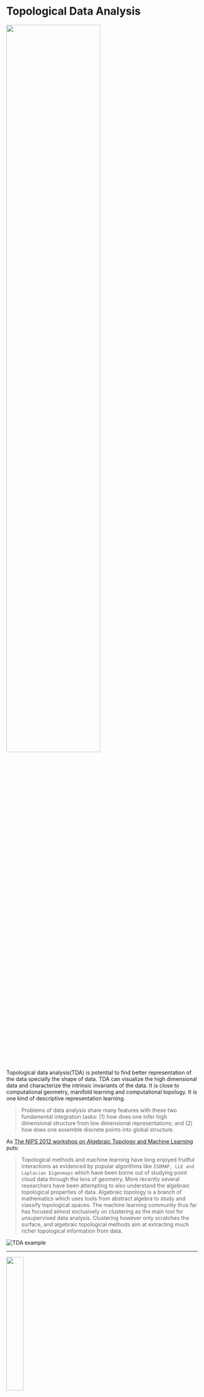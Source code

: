 # Topological Data Analysis

<img src="https://pic3.zhimg.com/v2-fc5ce3dd30b9f253913b833f4a3d6ccb_b.jpg" width="70%" />

Topological data analysis(TDA) is potential to find better representation of the data specially the shape of data.
TDA can visualize the high dimensional data and characterize the intrinsic invariants of the data.
It is close to computational geometry, manifold learning and computational topology.
It is one kind of descriptive representation learning.

> Problems of data analysis share many features with these two fundamental integration tasks:
> (1) how does one infer high dimensional structure from low dimensional representations;
> and (2) how does one assemble discrete points into global structure.

As [The NIPS 2012 workshop on Algebraic Topology and Machine Learning](https://sites.google.com/site/nips2012topology/) puts:
> Topological methods and machine learning have long enjoyed fruitful interactions as evidenced by popular algorithms
> like `ISOMAP, LLE and Laplacian Eigenmaps` which have been borne out of studying point cloud data through the lens of geometry.
> More recently several researchers have been attempting to also understand the algebraic topological properties of data.
> Algebraic topology is a branch of mathematics which uses tools from abstract algebra to study and classify topological spaces.
> The machine learning community thus far has focused almost exclusively on clustering as the main tool for unsupervised data analysis.
> Clustering however only scratches the surface, and algebraic topological methods aim at extracting much richer topological information from data.

![TDA example](https://upload.wikimedia.org/wikipedia/commons/thumb/6/6a/Illustration_of_Typical_Workflow_in_TDA.jpeg/976px-Illustration_of_Typical_Workflow_in_TDA.jpeg)
_______
<img src = "https://www.ics.uci.edu/~eppstein/junkyard/nested-klein-bottles.jpg" width ="30%">

Topological Data Analysis as its name shown takes the advantages of topological properties of data, which makes it different from manifold learning or computational geometry.
_____

+ <https://www.wikiwand.com/en/Topological_data_analysis>
+ [Centre for Topological Data Analysis](https://www.maths.ox.ac.uk/groups/topological-data-analysis)
+ [TDA overview](https://perfectial.com/blog/topological-data-analysis-overview/)
+ [Topological Data Analysis](https://dsweb.siam.org/The-Magazine/Article/topological-data-analysis-1)
+ [Topology-Based Active Learning](http://www.sci.utah.edu/publications/Mal2014a/UUSCI-2014-001.pdf)
+ [The NIPS 2012 workshop on Algebraic Topology and Machine Learning.](https://sites.google.com/site/nips2012topology/)
+ [Topological Data Analysis - Part 4 - Persistent Homology](http://outlace.com/TDApart1.html)
+ [Topological Methods in Data Analysis and Visualization @springer](https://www.springer.com/cn/book/9783642150135)
+ https://jsseely.github.io/notes/TDA/
+ [Applied topology](http://appliedtopology.org/)
+ [WORKSHOP ON TOPOLOGY AND NEUROSCIENCE](http://neurotop2018.org/)
+ https://www.h-its.org/event/workshop-grg-2018/
+ [Dragon Applied Topology Conference](https://sites.google.com/view/dragon-applied-topology)
+ [Computational & Algorithmic Topology, Sydney	](http://www.maths.usyd.edu.au/u/tillmann/cats2017/)
+ [Oxford Topology](http://www.maths.ox.ac.uk/groups/topology/)
+ [Computational Topology and Geometry: G22.3033.007 & G63.2400, Fall 2006](https://cs.nyu.edu/~yap/classes/modeling/06f/)
+ [Computational Topology and Geometry (CompTaG)](https://www.cs.montana.edu/tda/)
+ [Topological Methods for Machine Learning: An ICML 2014 Workshop in Beijing, China](http://topology.cs.wisc.edu/references.html)
+ [Towards topological machine learning](http://bastian.rieck.me/blog/posts/2019/towards_topological_machine_learning/)
+ [Geometry and Topology of Data @ICERM](https://icerm.brown.edu/tripods/tri17-1-gtd/)
+ [Geometry and Learning from Data in 3D and Beyond @IPAM](https://www.ipam.ucla.edu/programs/long-programs/geometry-and-learning-from-data-in-3d-and-beyond/)
+ [Topological Data Analysis: theory, examples, applications](http://kurlin.org/blog/)
+ http://chomp.rutgers.edu/
+ http://chomp.rutgers.edu/Projects/Topological_Data_Analysis.html
+ https://www.jstage.jst.go.jp/article/tjsai/32/3/32_D-G72/_pdf
+ https://scikit-tda.org/
+ https://people.maths.ox.ac.uk/tillmann/TDA2019.html
+ http://dauns.math.tulane.edu/~mathweb/clifford2012/
+ https://www.researchgate.net/profile/Genki_Kusano
+ https://www.researchgate.net/profile/Yasuaki_Hiraoka

## Why TDA?

[One of the key messages around topological data analysis is that data has `shape` and the shape matters.](https://www.ayasdi.com/blog/bigdata/why-topological-data-analysis-works/)
The shape is always not in the term of probability distribution function or cumulant distribution function.
[The basic goal of TDA is to apply topology, one of the major branches of mathematics, to develop tools for studying `geometric features of data`.](https://www.ias.edu/ideas/2013/lesnick-topological-data-analysis)


Perhaps the most elegant demonstration of the dangers of `summary statistics` is `Anscombe’s Quartet`. It’s a group of four datasets that appear to be similar when using typical summary statistics, yet tell four different stories when graphed. Each dataset consists of eleven $(x,y)$ pairs as follows:

<img src="https://heap-analytics.stamp51.com/wp-content/uploads/2014/04/anscombe_quartet.png" width="70%" />

As shown above, the shape matters. And the distribution can not tell us all the information the datasets encode.

Specially in high dimensional space, it is not easy to depict the shape of data sets in the term of probability distribution function and it is almost impossible to visualize or graph them without dimension reduction.
` Capturing all kinds of shape requires different method algebraically.`

[`Topology is and Effective Language to Describe Abstractions of Features from Raw Data`.](http://cscads.rice.edu/2012_CSCADS_pascucci_2.pdf)

- http://cscads.rice.edu/2012_CSCADS_pascucci_2.pdf
- http://cscads.rice.edu/index.htm
- http://www.math.zju.edu.cn/redir.php?catalog_id=22&object_id=60501
- http://xlim-sic.labo.univ-poitiers.fr/jerboa/
- http://www.sfu.ca/siatclass/IAT355/Spring2014/
- http://www.cs.columbia.edu/~xie/
- http://www.csce.uark.edu/~xintaowu/
- https://www.math.vu.nl/~sbhulai/
- http://www.cedmav.org/
- http://www.hpcc.unical.it/hpc2012/
- http://knowescape.org/
- https://tdai.osu.edu/tripods-workshop/

Shape of Data:
* Normally defined in terms of a distance metric.
* Euclidean distance, Hamming, correlation distance, etc.
* Encodes similarity.

|[Property](https://web.stanford.edu/class/archive/ee/ee392n/ee392n.1134/lecture/apr9/ayasdi.pdf)|
|---|
|Coordinate Freeness |
|Deformation Invariance|
|Compressed Representation|


[Many of the methods currently being used operate as mechanisms for verifying (or disproving) hypotheses generated by an investigator, and therefore rely on that investigator to formulate good models or hypotheses. For many complex data sets, however, the number of possible hypotheses is very large, and the task of generating useful ones becomes very difficult. In this paper, we will discuss a method that allows exploration of the data, without first having to formulate a query or hypothesis. While most approaches to mining big data focus on pairwise relationships as the fundamental building block1, here we demonstrate the importance of understanding the “shape” of data in order to extract meaningful insights.](https://www.nature.com/articles/srep01236)

[The fundamental idea is that topological methods act as a geometric approach to pattern or shape recognition within data. Recognizing shapes (patterns) in data is critical to discovering insights in the data and identifying meaningful sub-groups. Typical shapes which appear in these networks are “loops” (continuous circular segments) and “flares” (long linear segments). We typically use these template patterns in an informal way, then identify interesting groups using these shapes. For example, we might select groups to be the data points in the nodes concentrated at the end of a flare. ](https://www.nature.com/articles/srep01236)

+ [Anscombe’s Quartet, and Why Summary Statistics Don’t Tell the Whole Story](https://heap.io/blog/data-stories/anscombes-quartet-and-why-summary-statistics-dont-tell-the-whole-story)
+ https://zhuanlan.zhihu.com/p/25547263
+ http://www.matrix67.com/blog/archives/2308
+ [Why TDA works?](https://www.ayasdi.com/blog/bigdata/why-topological-data-analysis-works/)
+ [Studying the Shape of Data Using Topology](https://www.ias.edu/ideas/2013/lesnick-topological-data-analysis)
+ [Towards a topological–geometrical theory of group equivariant non-expansive operators for data analysis and machine learning](https://www.nature.com/articles/s42256-019-0087-3)
+ https://zenodo.org/record/3264851#.XYLmjDYzaM9

## Topology Basics

Topology focuses on the invariants with respect to continuous mapping.
It pays more attention to the geometrical or discrete properties of the objects such as the number of circles or holes.
It is not distance-based as much as differential geometry.

> **Definition**: Let $X$ be a non-empty set. A set $\tau$ of subsets of $X$ is said to be a **topology** if
> * $X$ and the empty set $\emptyset$  belong to $\tau$;
> * the union of any number of sets in $\tau$ belongs to $\tau$;
> * the intersection of any two sets in $\tau$ belongs to $\tau$.

> The pair $(X,\tau)$ is called a **topological space**.

As the definition shows the topology may be really not based on the definition of distance or measure. The set can be countable or discountable.e3

> **Definition**: Let $(X,\tau)$ be a topological space. Then the members of $\tau$ (the subsets of $X$) is said to be **open set**. If $X-S$ is open set, we call $S$ as **closed set**.

From this definition, the open or close set is totally dependent on the set family $\tau$.

Like others in mathematics, the definition of topology is really abstract and strange like the outer space from the eyes of the ordinary living in the earth.
Mathematics texts are almostly written in logic order and for the ideal cases. A good piece of news is that topological data analysis does provide many vivid example and concrete application, which does not only consist of mathematical concepts or theorems.

![spaces](https://jsseely.github.io/notes/assets/spaces.jpg)

> **Definition** A topological space $(X, \tau)$ is said to be connected if $X$ is not the union of two disjoint nonempty open sets. Consequently, a topological space is disconnected if the union of any two disjoint nonempty subsets in $\tau$ produces $X$.

### Simplices and Simplicial Complexes

Topological data analysis employs the use of simplicial complexes, which are complexes of geometric structures called simplices (singular: simplex). TDA uses simplicial complexes because they can approximate more complicated shapes and are much more mathematically and computationally tractable than the original shapes that they approximate.

[Simplices are discrete building blocks for topological spaces.](https://jsseely.github.io/notes/TDA/)

[A simplicial complex is a generalization of a graph, with a few special features. The most particular feature is that simplicial complexes can contain higher order analogs of vertices and edges, referred to as simplices. Simplices can be the familiar vertices and edges of a graph, or triangles drawn between 3 vertices, tetrahedron between 4 vertices, and higher still.](https://sauln.github.io/blog/tda_explanations/)

For example, the probability simplex in $\mathbb{R}^n$ is defined as
$$\sum_{i=1}^{n}x_i=1,\quad x_i\geq 0\quad \forall i\in\{1, 2,  \dots, n\}.$$

In fact, each component in probability simplex is in the interval $[0, 1]$.

> An n-simplex $\sigma$ is the convex hull of $n + 1$ affinely ndependent vertices $S=$
> **Definition** A k-simplex in $X$ is an unordered collection of $k + 1$ distinct elements of $X$.

- [Simplicial Complexes and Simplicial Homology](http://ibykus.sdf.org/website/lang/de/algtop/notes4.pdf?lang=de)
- http://ibykus.sdf.org/website/lang/de/algtop/
- https://simplicial.readthedocs.io/en/latest/simplicialcomplex.html
- [simplicial: Simplicial topology in Python](https://simplicial.readthedocs.io/en/latest/index.html)

![simplex](http://outlace.com/images/TDAimages/simplices2.svg)

[Most often, simplicial complexes are built from the `nerve of a cover`. Intuitively named, a cover of a data set is a collection of subsets of the data such that every data point is in at least one of the subsets. Formally, we say a cover $\{U_i\}$ of a data set X is satisfies the condition that for any $x \in X$, there exists at least on $U_i \in \{U_i\}$ such that $x \in U_i$. In practice, we often have that each point is contained in multiple cover elements. `The nerve is a simplicial complex created from a cover by collapsing each cover element into vertices and connecting vertices when the cover elements had points in common.` If a point was included in two cover elements $U_i$ and $U_j$, then the vertices $\sigma_i, \sigma_j$ would have an edge drawn between them, denoted $\sigma_{ij}$. We continue this process to higher order intersections to create higher order simplices.](https://sauln.github.io/blog/tda_explanations/)

The faces of a simplex are its boundaries.
> **Definition** An `abstract simplex` is any finite set of vertices.

> **Definition**  A `complex` is a collection of multiple simplices.

> **Definition** A `simplicial complex` $\mathcal {K}$ is a set of simplices that satisfies the following conditions:  
>
> 1. Any face of a simplex in $\mathcal {K}$ is also in $\mathcal {K}$.
> 2. The intersection of any two simplices $\sigma_{1}, \sigma_{2}\in \mathcal {K}$ is either $\emptyset$ or a face of both $\sigma_{1}$ and $\sigma_{2}$.

> **Definition (Vietoris-Rips Complex)**
If we have a set of points $P$ of dimension $d$, and $P$ is a subset of $R^d$, then the Vietoris-Rips (VR) complex $V_{\epsilon}(P)$ at scale $\epsilon$ (the VR complex over the point cloud $P$ with parameter $\epsilon$) is defined as:
$$
V_{\epsilon}(P) = \{\sigma\subset P\mid d(u, v)\leq \epsilon,\forall u≠v\in\sigma\}
$$

These VR complexes have been used as a way of associating a simplicial complex to point cloud data sets.

>>>
1. **Flag/clique complexes** : Given a graph (network) $X$, the flag complex or clique complex of $X$ is the maximal simplicial complex $X$ that has the graph as its 1-skeleton: $X^{(1)}=X$.
2. **Banner Complexes**: [From flag complexes to banner complexes](https://sites.math.washington.edu/~novik/publications/banner.pdf)
3. **Nerve Complexes**: **Nerves**
Let $X$ be a topological space and $U = \{U_{\alpha}\}_{\alpha\in A}$ a covering
of $X$.
The nerve of $U$, denoted $N(U)$, is the abstract simplicial complex with vertex set $A$ and where $\{\alpha_0, \cdots , \alpha_k \}$ spans a k-simplex if and only if
$$U_{\alpha_0}\cap\cdots\cap U_{\alpha_k}\not=\emptyset.$$

4. **Dowker Complexes**: For simplicity, let $X$ and $Y$ be finite sets with #R \subset X\times Y$ representing
the ones in a binary matrix (also denoted R) whose columns are indexed by $X$
and whose rows are indexed by $Y$. The `Dowker complex` of $R$ on $X$ is the simplicial
complex on the vertex set $X$ defined by the rows of the matrix $R$. That is, each
row of $R$ determines a subset of $X$: use these to generate a simplex and all its
faces. Doing so for all the rows gives the Dowker complex on $X$. There is a dual
Dowker complex on $Y$ whose simplices on the vertex set $Y$ are determined by the
ones in columns of $R$.
5. **Cell Complexes**: [Cell Complexes: Definitions](http://jeffe.cs.illinois.edu/teaching/comptop/2009/notes/cell-complexes.pdf)

https://ncatlab.org/nlab/show/CW+complex   

<img src="https://jsseely.github.io/notes/assets/toruscomplex.jpg" />

**Nerve Theorem**
$X$ and $U$ as above, $U$ a covering by open sets which is enumerable. Suppose further that for all $\emptyset \not= S \subset A$ we have that $\cap_{s\in S} U_s$
is either empty or contractible. Then $N(U)$ is homotopy equivalent to $X$.

******

> **Definition** A family $\Delta$ of non-empty finite subsets of a set $S$ is an `abstract simplicial complex` if, for every set $X$ in $\Delta$, and every non-empty subset $Y \subset X$, $Y$ also belongs to $\Delta$.

> **Definition** The `n-chain`, denoted $C_n(S)$ is the subset of an oriented abstract simplicial complex $S$ of n-dimensional simplicies.

> **Definition** The `boundary` of an n-simplex $X$ with vertex set $[v_0, v_1, v_2,...v_n]$, denoted $\partial(X)$, is:
$$\partial(X)=\sum_{i=0}^{n}(−1)^i[v_0, v_1, v_2,...v_n],$$
> where the i-th vertex is removed from the sequence.

#### Betti numbers and Persistence Diagram

[Betti numbers and Persistence Diagram (PD) are topological descriptors of a simplicial complex; while Betti numbers count holes of different dimensions, PD tracks the birth and death instances of distinct topological features as the complex is sequentially built piece by piece. Separately, a Minimal Spanning Acycle (MSA) generalizes the notion of a minimal spanning tree to weighted simplicial complexes. ](https://math.duke.edu/events/78736-betti-numbers-persistence-diagrams-and-minimal-spanning-acycles-random-complexes)

- https://topospaces.subwiki.org/wiki/Betti_number
- http://www.math.jhu.edu/~jmb/note/

### Persistent Homology

Persistent homology (henceforth just PH) gives us a way to find interesting patterns in data without having to "downgrade" the data in anyway so we can see it.

[Perhaps the most important idea in applied algebraic topology is persistence. It is a response to the first difficulty that one encounters in attempting to assign topological invariants to statistical data sets: that the topology is not robust and has a sensitive dependence on the length scale at which the data set is being considered. The solution is to calculate the topology (specifically the homology) at all scales simultaneously, and to encode the relationship between the different scales in an algebraic invariant called the persistence diagram.](https://www.birs.ca/workshops/2012/12w5081/report12w5081.pdf)

<img src = "https://pic4.zhimg.com/v2-bca1bc948527745f786d80427fd816f1_1200x500.jpg" width = "50%" />

________________

[Persistent homology “generalizes clustering” in two ways: first, that it includes higher-order homological features in addition to the 0th order feature (i.e. the clusters); second, that it includes a persistence parameter that tells us what homological features exist at which scales. One only has to look to the ubiquity of clustering to see that persistent homology is a sensible thing to do.](https://jsseely.github.io/notes/TDA/)

Robert Ghrist said that
> Homology is the simplest, general, computable invariant of topological data. In its most primal manifestation, the homology of a space $X$ returns a sequence of vector spaces $H•(X)$, the dimensions of which count various types of linearly independent holes in $X$. Homology is inherently linear-algebraic, but transcends linear algebra, serving as the inspiration for homological algebra. It is this algebraic engine that powers the subject.

> **Definition** A `homotopy` between maps, $f_0 \simeq f_1 : X \to Y$ is a continuous 1-parameter family of maps $f_t: X \to Y$.
> A `homotopy equivalence` is a map $f : X \to Y$ with a homotopy inverse, $g: Y \to X$ satisfying $f \circ g \simeq {Id}_Y$ and $g \circ f \simeq {Id}_X$.

![Greedy optimal homotopy and homology generators Written with Kim Whittlesey](http://jeffe.cs.illinois.edu/pubs/pix/gohog.gif)
![HomotopySmall](https://upload.wikimedia.org/wikipedia/commons/7/7e/HomotopySmall.gif)

**Euler Characteristic**


***
* http://outlace.com/TDApart1.html
* http://outlace.com/TDApart2.html
* http://outlace.com/TDApart3.html
* http://outlace.com/TDApart4.html
* http://outlace.com/TDApart5.html
* [Homological Algebra and Data by Robert Ghrist](https://www.math.upenn.edu/~ghrist/preprints/HAD.pdf)
* [homotopy theory](https://ncatlab.org/nlab/show/homotopy+theory)
* [Henry Adams: Persistent Homology](https://github.com/henryadams/Leiden-PersistentHomology/wiki)

___________
+ https://www.wikiwand.com/en/Topology
+ [Topology Without Tears by Sidney A. Morris](http://www.topologywithouttears.net/)
+ [Geometric Topology](https://www.ics.uci.edu/~eppstein/junkyard/topo.html)
+ [Relationships, Geometry, and Artificial Intelligence](https://www.ayasdi.com/blog/artificial-intelligence/relationships-geometry-artificial-intelligence/)

### TDA

Topological data analysis as one data processing method is selected topic for some students on computer science and applied mathematics.
It is not popular for the statisticians, where there is no estimation and test.

Topological data analysis (TDA) refers to statistical methods that find structure in data. As the
name suggests, these methods make use of topological ideas. Often, the term TDA is used narrowly
to describe a particular method called **persistent homology**.

TDA, which originates from mathematical topology, is a discipline that studies shape. It’s concerned with measuring the shape, by means applying math functions to data, and with representing it in forms of topological networks or combinatorial graphs.
> Topological data analysis is more fundamental than revolutionary: such methods are not intended to supplant analytic, probabilistic, or spectral techniques. They can however reveal a deeper basis for why some data sets and systems behave the way they do. It is unwise to wield topological techniques in isolation, assuming that the weapons of unfamiliar "higher" mathematics are clad in incorruptible silver

There is another field that deals with the topological and geometric structure of data: computational geometry.
The main difference is that in TDA we treat the data as random points,
whereas in computational geometry the data are usually seen as fixed.

![tda](http://brickisland.net/DDGSpring2016/wp-content/uploads/2016/01/tda-300x208.png)

TDA can be applied to `manifold estimation, nonlinear dimension reduction, mode estimation, ridge estimation and persistent homology`.

+ [IDAC TDA Workshop: Topological Data Analysis for Discovery in Multi-scalar Biomedical Data – Applications in Musculoskeletal Imaging](https://radiology.ucsf.edu/events/idac-tda-workshop-topological-data-analysis-discovery-multi-scalar-biomedical-data-%E2%80%93)
+ [International Workshop on Topological Data Analysis in Biomedicine (TDA-Bio)  Seattle, WA, October 2, 2016](http://www.sci.utah.edu/~beiwang/acmbcbworkshop2016/)
+ [Deep Learning with Topological Signatures - Persistent Homology and Machine Learning](http://machinelearning.math.rs/Jekic-TDA.pdf)
+ [Topological data analysis for imaging and machine learning](http://math.ens-paris-saclay.fr/version-francaise/formations/master-mva/contenus-/topological-data-analysis-for-imaging-and-machine-learning--377025.kjsp?RH=1242430202531)
+ [Time Series Featurization via Topological Data Analysis](https://arxiv.org/abs/1812.02987)
+ [Topological Analysis and Visualization of Cyclical Behavior in Memory Reference Traces](http://www.cspaul.com/wordpress/publications_choudhury-2012-pv/)
+ http://tdaphenomics.eecs.wsu.edu/
+ https://wasp-sweden.org/topological-data-analysis/
+ http://unboxai.org/
+ [Topological Data Analysis and Persistent Homology](https://donaldpinckney.com/machine%20learning/2019/05/02/tda.html)
+ [An Introduction to Topological Data Analysis for Physicists: From LGM to FRBs](https://arxiv.org/pdf/1904.11044.pdf)

#### Persistence-Way

[Topological analysis using persistent homology](http://www.sci.utah.edu/~beiwang/acmbcbworkshop2016/slides/SvetlanaLockwood.pdf)
* Finds topological invariants in data (# of connected components, enclosed voids, etc.)
* Input: a (density) function, $f$
* Output: topological structures & their *persistence*
* Def: given threshold $t$, the superlevel set $f^{-1}(t)=\{x\mid f(x)\geq t\}$.
  * the true structures are hidden in superlevel sets
  * consider the whole stack of superlevel sets
  * identify structures that often appear (high persistence)
  * Output: persistence diagram – dots representing all structures

[It is beneficial to encode the persistent homology of a data set in the form
of a parameterized version of a Betti number: a barcode.](https://www.math.upenn.edu/~ghrist/preprints/barcodes.pdf)

- http://www.sci.utah.edu/~beiwang/acmbcbworkshop2016/slides/ChaoChen.pdf
- [BARCODES: THE PERSISTENT TOPOLOGY OF DATA](https://www.math.upenn.edu/~ghrist/preprints/barcodes.pdf)

#### TDA Mapper

[The key insight offered by this technique is that many interesting “clusters” in real data are not clusters in the classical sense (as disconnected components), but are the branches of some single connected component. Think about the three “clusters” in the shape $Y$. As simple as this sounds, this insight has been driving real progress in cancer genomics (where the “clusters” are rarely true clusters), and I suspect this method (or some reinvention of it) will find its ways into more fields in due time.](https://jsseely.github.io/notes/TDA/)

<img scr="https://pic4.zhimg.com/80/v2-285bd03f800512b2bbe450e940496a8f_hd.png" width="80%" />

* Apply a filter function to project data onto a lower dimensional space
* Performs partial clustering in the level sets

Mapper is an important tool used in TDA for data
visualization.
* Input
  * point cloud;
  * “filter function;”
  * covering of a metric space;
  * clustering algorithm;
  * various other parameters.
* Output
  * Graph (or higher simplicial complex) which is thought to capture aspects of the topology of the point cloud.

[Mapper gives a multi-resolution, low dimensional picture of the point cloud. It’s highly customizable, and has a track record of revealing structure that clustering and (linear or nonlinear) “projection pursuit” methods miss.](https://jdc.math.uwo.ca/TDA/Herring-Mapper.pdf)

+ [The Mapper Algorithm Western TDA Learning Seminar](https://jdc.math.uwo.ca/TDA/Herring-Mapper.pdf)
+ [Topology ToolKit: Efficient, generic and easy Topological data analysis and visualization](https://topology-tool-kit.github.io/)
+ [Data Visualization with TDA Mapper, Spring 2018](http://homepage.divms.uiowa.edu/~idarcy/COURSES/TDA/SPRING18/3900.html)
+ http://danifold.net/mapper/
+ https://github.com/scikit-tda/kepler-mapper
+ https://www.ayasdi.com/
+ [Extracting insights from the shape of complex data using topology](https://www.nature.com/articles/srep01236).
+ [Topological Methods for the Analysis of High Dimensional Data Sets and 3D Object Recognition](http://www.ayasdi.com/wp-content/uploads/2015/02/Topological_Methods_for_the_Analysis_of_High_Dimensional_Data_Sets_and_3D_Object_Recognition.pdf)

---
+ https://zhuanlan.zhihu.com/p/31734839
+ [Interesting Paths in the Mapper](https://arxiv.org/abs/1712.10197)
+ [A header only software library helps to visually discover the insights of high dimensional complex data set.](https://xperthut.github.io/HYPPO-X/)
+ [Toward A Scalable Exploratory Framework for Complex High-Dimensional Phenomics Data](https://www.biorxiv.org/content/10.1101/159954v2)
+ [Machine Learning Explanations with Topological Data Analysis](https://sauln.github.io/blog/tda_explanations/)


#### Density Cluster with TDA


- [UMAP: Uniform Manifold Approximation and Projection for Dimension Reduction](https://umap-learn.readthedocs.io/en/latest/index.html)

### Resource

[**Dr Vitaliy Kurlin**](http://kurlin.org/index.php)
[Applied Algebraic Topology (AAT) network in the UK](http://kurlin.org/applied-algebraic-topology.html)

***
[Wang Bei](http://www.sci.utah.edu/~beiwang/) was a PI of [DBI: ABI Innovation: A Scalable Framework for Visual Exploration and Hypotheses Extraction of Phenomics Data using Topological Analytics](http://www.sci.utah.edu/~beiwang/tdaphenomics/tdaphenomics.html).

![Wang Bei](http://www.sci.utah.edu/~beiwang/Bei3.jpg)

+ [	CSIC 5011: Topological and Geometric Data Reduction and Visualization Fall 2019](https://yao-lab.github.io/2019_csic5011/)
+ https://geometry.stanford.edu/member/guibas/
+ https://math.berkeley.edu/~smale/
+ https://yao-lab.github.io/
+ [A series of blogs on TDA](https://datawarrior.wordpress.com/2015/08/03/tda-1-starting-the-journey-of-topological-data-analysis-tda/)
+ [Topological Data Analysis @ Annual Review of Statistics and Its Application](https://www.annualreviews.org/doi/10.1146/annurev-statistics-031017-100045)
+ [Topological Data Analysis by peterbubenik](https://people.clas.ufl.edu/peterbubenik/intro-to-tda/)
+ [ Applied Algebraic Topology Research Network](https://topology.ima.umn.edu/)
+ [Henry Adams interests in computational topology and geometry, combinatorial topology, and applied topology](https://www.math.colostate.edu//~adams/research/)
+ [Robert Ghrist's research is in applied topology that is, applications of topology to engineering systems, data, dynamics, & more](https://www.math.upenn.edu/~ghrist/research.html)
+ [CSE 5559: Computational Topology and Data Analysis by Tamal K Dey ](http://web.cse.ohio-state.edu/~dey.8/course/CTDA/CTDA.html)
+ [CMU TopStat](http://www.stat.cmu.edu/topstat/presentations.html)
+ [Topological & Functional Data Analysis @ CMU](http://www.stat.cmu.edu/research/statistical-theory-methodology/252)
+ [Topological Data Analysis: an Overview of the World’s Most Promising Data Mining Methodology](https://perfectial.com/blog/topological-data-analysis-overview/)
+ [Index of /~beiwang/teaching/cs6170-spring-2017](http://www.sci.utah.edu/~beiwang/teaching/cs6170-spring-2017/)
+ [Topological Data Analysis: One Applied Mathematician’s Heartwarming Story of Struggle, Triumph, and (Ultimately) More Struggle By Chad Topaz](https://dsweb.siam.org/The-Magazine/Article/topological-data-analysis-1)
+ [Scalable topological data analysis](https://www.turing.ac.uk/research/research-projects/scalable-topological-data-analysis)
+ [Topology, Computation and Data Analysis](https://www.dagstuhl.de/de/programm/kalender/semhp/?semnr=19212)
+ [Topological Data Analysis Learning Seminar, Summer 2018](https://jdc.math.uwo.ca/TDA/)
+ https://www-apr.lip6.fr/~tierny/topologicalDataAnalysisClass.html
* [Topological Data Analysis and Persistent Homology](http://www.science.unitn.it/cirm/TDAPH2018.html)
* http://www.columbia.edu/~jss2219/tda/
* https://github.com/henryadams/Charleston-TDA-ML
* https://github.com/prokopevaleksey/TDAforCNN
* https://github.com/ognis1205/spark-tda
* https://github.com/stephenhky/PyTDA
* http://www.columbia.edu/~jss2219/tda/Resources.html
* [Open Source Software for TDA](http://www.sci.utah.edu/~beiwang/acmbcbworkshop2016/slides/SvetlanaLockwood.pdf)

### giotto-learn

[giotto-learn is a high performance topological machine learning toolbox in Python built on top of scikit-learn and is distributed under the Apache 2.0 license. It is part of the Giotto open-source project.](https://github.com/giotto-ai/giotto-learn)

* https://www.giotto.ai/
* https://pypi.org/project/giotto-learn/
* https://heig-vd.ch/en/research/reds
* https://www.l2f.ch/
* https://www.epfl.ch/labs/hessbellwald-lab/
* https://github.com/giotto-ai/giotto-learn
* https://giotto.readthedocs.io/en/latest/index.html
* https://docs.giotto.ai/

### Application

+ http://tdaphenomics.eecs.wsu.edu/
+ [Topological Data Analysis of fMRI data：11 Apr 2018 by Manish Saggar](https://web.stanford.edu/group/bdl/blog/tda-cme-paper/)
+ [Topological Data Analysis for Genomics and Applications to Cancer](https://rabadan.c2b2.columbia.edu/courses)
+ [Topological Data Analysis and Machine Learning for Classifying Atmospheric River Patterns in Large Climate Datasets](https://meetingorganizer.copernicus.org/EGU2018/EGU2018-10825.pdf)
+ [DBI: ABI Innovation: A Scalable Framework for Visual Exploration and Hypotheses Extraction of Phenomics Data using Topological Analytics](http://www.sci.utah.edu/~beiwang/tdaphenomics/tdaphenomics.html)
+ [Algebraic topology and neuroscience: a bibliography](http://www.chadgiusti.com/bib.html)
+ [Mass Cytometry and Topological Data Analysis Reveal Immune Parameters Associated with Complications after Allogeneic Stem Cell Transplantation](https://www.cell.com/cell-reports/pdf/S2211-1247(17)31113-0.pdf)
+ [Two Applications of Topological Methods for Neuronal Morphology Analysis](http://www.sci.utah.edu/~beiwang/acmbcbworkshop2016/slides/YusuWang.pdf)
+ [Utilizing Topological Data Analysis to Detect Periodicity](http://www.sci.utah.edu/~beiwang/acmbcbworkshop2016/slides/ElizabethMunch.pdf)
+ [Topological Problems in Molecular Biology, American Mathematical Society Central Section](http://homepage.divms.uiowa.edu/~idarcy/2011workshop.html)
+ [A survey of Topological Data Analysis Methods for Big Data in Healthcare Intelligence](https://www.ripublication.com/ijaer19/ijaerv14n2_34.pdf)

## Computational Topology

Computational topology is the mathematical theoretic foundation of topological data analysis. It is different from the deep neural network that origins from the engineering or the simulation to biological neural network.
Topological data analysis is principle-driven and application-inspired in some sense.

[CS 598: Computational Topology Spring 2013](http://jeffe.cs.illinois.edu/teaching/comptop/) covers the following topics:
> Potential mathematical topics include the topology of **cell complexes, topological graph theory, homotopy, covering spaces, simplicial homology, persistent homology, discrete Morse theory, discrete differential geometry, and normal surface theory. Potential computing topics include algorithms for computing topological invariants, graphics and geometry processing, mesh generation, curve and surface reconstruction, VLSI routing, motion planning, manifold learning, clustering, image processing, and combinatorial optimization**.

<img src = "http://jeffe.cs.illinois.edu/teaching/comptop/Fig/codex-bugs.png" width = 40% />

+ [Computational Algebraic Topology](http://people.maths.ox.ac.uk/nanda/cat/index.html)
+ https://datawarrior.wordpress.com/
+ http://people.maths.ox.ac.uk/tillmann/CAT.html
+ [Theory and Algorithms in Data Science](https://turing-seminar.github.io/)
+ http://graphics.stanford.edu/courses/cs468-09-fall/
+ [CS 468 - Fall 2002: Introduction to  Computational  Topology](https://graphics.stanford.edu/courses/cs468-02-fall/schedule.html)
+ http://people.maths.ox.ac.uk/nanda/source/RSVWeb.pdf
+ [The Čech Complex and the Vietoris-Rips Complex](https://jeremykun.com/tag/computational-topology/)
+ [CS 598: Computational Topology , Spring 2013, Jeff Erickson](http://jeffe.cs.illinois.edu/teaching/comptop/)
+ [INF556 -- Topological Data Analysis (2018-19) Steve Oudot](http://www.enseignement.polytechnique.fr/informatique/INF556/)
+ [SF2956 Topological Data Analysis 7.5 credits](https://www.kth.se/student/kurser/kurs/SF2956?l=en)
+ [Computational Topology and Geometry G22.3033.007 & G63.2400, Fall 2006 @NYU](https://cs.nyu.edu/~yap/classes/modeling/06f/)
+ [C3.9 Computational Algebraic Topology (2016-2017)](https://courses.maths.ox.ac.uk/node/161)
+ [CPS296.1: COMPUTATIONAL TOPOLOGY @Duke](https://www2.cs.duke.edu/courses/fall06/cps296.1/)
+ [Math 574--Introduction to Computational Topology (Spring 2016)](http://www.math.wsu.edu/faculty/bkrishna/CT_Math574_S12.html)
+ [NSF-CBMS Conference and Software Day on Topological Methods in Machine Learning and Artificial Intelligence: May 13–17 and May 18, 2019. Department of Mathematics, College of Charleston, South Carolina](https://blogs.cofc.edu/cbms-tda2019/)
+ [Data science and applied topology](http://cunygc.appliedtopology.nyc/)
+ [Machine Learning Explanations with Topological Data Analysis](https://sauln.github.io/blog/tda_explanations/)
+ [Topological Data Analysis and Machine Learning Theory](https://www.birs.ca/workshops/2012/12w5081/report12w5081.pdf)
+ https://ima.umn.edu/2013-2014/

<img src = "http://www.math.wsu.edu/faculty/bkrishna/pics/MultipleTunnels.png" width= "20%" />
<img src="http://kurlin.org/images/topdatanalysis.png">

## Computational Geometry

https://shapeofdata.wordpress.com/

`Computational geometry` uses some information of samples or local information of the geometrical objects to reconstruct/describe  the whole object.
In computer vision, the task `3D reconstruction` is  a typical example of computational geometry.


+ [Probabilistic Approach to Geometry](https://www.mathsoc.jp/meeting/msjsi08/)
+ [Applied Geometry Lab @Caltech](http://www.geometry.caltech.edu/)
+ [Titane: Geometric Modeling of 3D Environments](https://team.inria.fr/titane/)
+ [Computational Geometry and Modeling G22.3033.007 Spring 2005](https://cs.nyu.edu/~yap/classes/modeling/05s/)
+ [Multi-Res Modeling Group@Caltech](http://www.multires.caltech.edu/research/research.htm)
+ [Geometry in Graphics Group in Computer Science and Engineering@Michigan State University](http://geometry.cse.msu.edu/)
+ [Computational Geometry Week (CG Week) 2019](http://eecs.oregonstate.edu/socg19/)
+ [Computational Geometry and Topology](https://drona.csa.iisc.ac.in/~gsat/Course/CGT/)
+ http://www.computational-geometry.org/
+ [Handbook of Discrete and Computational Geometry —Third Edition— edited by Jacob E. Goodman, Joseph O'Rourke, and Csaba D. Tóth](https://www.csun.edu/~ctoth/Handbook/)
+ http://brickisland.net/DDGSpring2016/2016/01/22/reading-3-topological-data-analysis/
+ http://graphics.stanford.edu/courses/cs468-14-winter/
+ https://drona.csa.iisc.ac.in/~gsat/Course/CGT/
+ http://www.computational-geometry.org/
+ https://project.inria.fr/gudhi/
+ http://web.cse.ohio-state.edu/~wang.1016/courses/788/
+ [Higher Dimensional Geometry Understanding](http://gudhi.gforge.inria.fr/)

![discrete differential geomety](http://brickisland.net/DDGSpring2019/wp-content/uploads/2019/01/cropped-cropped-header.png)

- [MATH:7450 (22M:305) Topics in Topology: Scientific and Engineering Applications of Algebraic Topology](http://homepage.divms.uiowa.edu/~idarcy/AppliedTopology.html#home)

## Geometric Data Analysis

http://cs233.stanford.ed
https://tgda.osu.edu/

`Geometric Data Analysis` and topological data analysis are out of the mainstream of quantitative statistics while the quantity also matters in geometric data analysis.
In conventional statistics, the core concepts are distribution (count in brief) and in/dependence, which is regarded as the reverse engineer of the probability theory. It is supposed that the  data is embedded in some "flat" subspace in $\mathbb{R}^n$ in the past. [Statistics on Manifold](http://bactra.org/notebooks/statistics-on-manifolds.html) and geometry information extends statistics into higher geometrical level.

+ [GEOMETRIC DATA ANALYSIS, U CHICAGO, MAY 20-23 2019](http://appliedtopology.org/geometric-data-analysis-u-chicago-may-20-23-2019/)
+ [Geometric Data Analysis Reading Group](https://www.stat.washington.edu/mmp/geometry/reading-group17/html/gda-home.html)
+ [Foundations of Geometric Methods in Data Analysis](http://www-sop.inria.fr/abs/teaching/centrale-FGMDA/centrale-FGMDA.html)
+ [CS233 Class Schedule for Spring Quarter '17-'18](http://cs233.stanford.edu/)
+ [MA500 Geometric Foundations of Data Analysis](http://www.maths.nuigalway.ie/~mstudies/MA500/)
+ [Special Session on Geometric Data Analysis](http://www.clrc.rhul.ac.uk/slds2015/SS_GDA.html)
+ [Workshop - Statistics for geometric data and applications to anthropology](https://www.frias.uni-freiburg.de/en/events/conferences/workshop-statistics-for-geometric-data-title)
+ [CSIC 5011: Topological and Geometric Data Reduction and Visualization](https://yao-lab.github.io/2019_csic5011/)
+ [4th conference on Geometric Science of Information](https://www.see.asso.fr/en/GSI2019)
+ [Geometric Image Processing @ Department of Computer Science Technion - Israel Institute of Technology](http://gip.cs.technion.ac.il/)

# Optimal Transport

![](https://cedricvillani.org/wp-content/themes/SF-Blueprint-WP/img/Cedric-Villani-Sebastien-Godefroy.jpg)
+ [The geometry of optimal transportation](https://projecteuclid.org/download/pdf_1/euclid.acta/1485890981)
+ [Transformations of PDEs: Optimal Transport and Conservation Laws by Woo-Hyun Cook](http://digitalassets.lib.berkeley.edu/etd/ucb/text/Cook_berkeley_0028E_15678.pdf)
+ [Optimal transport, old and new](https://cedricvillani.org/wp-content/uploads/2012/08/preprint-1.pdf)
+ [Math 3015 (Topics in Optimal Transport). Spring 2010](http://www.pitt.edu/~pakzad/optimaltransport.html)
+ https://optimaltransport.github.io/
+ http://www.math.ucla.edu/~wgangbo/Cedric-Villani.pdf
+ https://pot.readthedocs.io/en/stable/
+ [Optimal Transport @ESI](https://www.esi.ac.at/activities/events/2019/optimal-transport)
+ [Optimal Transport Methods in Density Functional Theory (19w5035)](https://www.birs.ca/events/2019/5-day-workshops/19w5035)
+ [Discrete OT](https://remi.flamary.com/demos/transport.html)
+ [Optimal Transport & Machine Learning](https://sites.google.com/site/nipsworkshopoptimaltransport/)
+ [Optimal Transport and Machine learning course at DS3 2018](https://github.com/rflamary/OTML_DS3_2018)
+ [Hot Topics: Optimal transport and applications to machine learning and statistics](https://www.msri.org/workshops/928)
+ [An intuitive guide to optimal transport for machine learning](https://www.mindcodec.com/an-intuitive-guide-to-optimal-transport-for-machine-learning/)
+ http://faculty.virginia.edu/rohde/transport/
+ http://otml17.marcocuturi.net/
+ https://anr.fr/Project-ANR-17-CE23-0012
+ http://otnm.lakecomoschool.org/program/
+ https://sites.uclouvain.be/socn/drupal/socn/node/113
+ [Topics on Optimal Transport in Machine Learning and Shape Analysis(OT.ML.SA)](https://people.math.osu.edu/memoli.2/courses/cse-topics-2018/)
+ [Optimal Transport in Biomedical Imaging](http://imagedatascience.com/transport/tutorials_isbi18.html)
+ [Optimal transport for documents classification: Classifying news with Word Mover Distance](http://www.lumenai.fr/blog/optimal-transport-for-documents-classification)
+ [Monge-Kantorovich Optimal Transport – Theory and Applications](https://cnls.lanl.gov/MK/)

